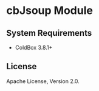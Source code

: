 # cbJsoup Module

## System Requirements

-   ColdBox 3.8.1+

## License

Apache License, Version 2.0.
